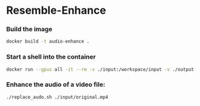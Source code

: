 # Resemble-Enhance

### Build the image
```bash
docker build -t audio-enhance .
```

### Start a shell into the container
```bash
docker run --gpus all -it --rm -v ./input:/workspace/input -v ./output:/workspace/output audio-enhance bash
```

### Enhance the audio of a video file:
```
./replace_audo.sh ./input/original.mp4
```
